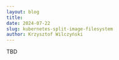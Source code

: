 ```yaml
---
layout: blog
title:
date: 2024-07-22
slug: kubernetes-split-image-filesystem
author: Krzysztof Wilczyński
---
```


TBD
